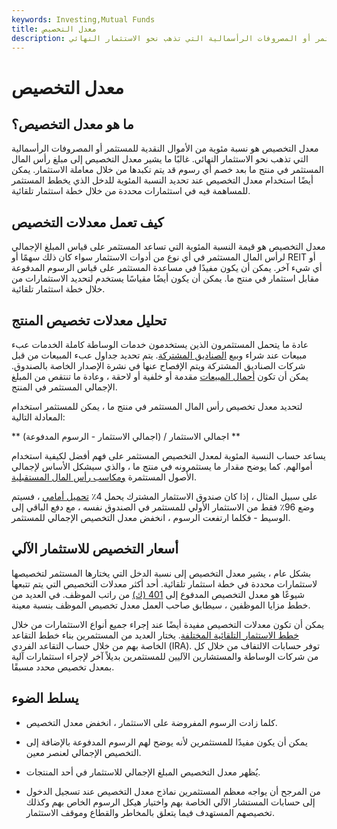 ```yaml
---
keywords: Investing,Mutual Funds
title: معدل التخصيص
description: معدل التخصيص هو نسبة مئوية من أموال المستثمر أو المصروفات الرأسمالية التي تذهب نحو الاستثمار النهائي.
---
```


# معدل التخصيص
## ما هو معدل التخصيص؟

معدل التخصيص هو نسبة مئوية من الأموال النقدية للمستثمر أو المصروفات الرأسمالية التي تذهب نحو الاستثمار النهائي. غالبًا ما يشير معدل التخصيص إلى مبلغ رأس المال المستثمر في منتج ما بعد خصم أي رسوم قد يتم تكبدها من خلال معاملة الاستثمار. يمكن أيضًا استخدام معدل التخصيص عند تحديد النسبة المئوية للدخل الذي يخطط المستثمر للمساهمة فيه في استثمارات محددة من خلال خطة استثمار تلقائية.

## كيف تعمل معدلات التخصيص

معدل التخصيص هو قيمة النسبة المئوية التي تساعد المستثمر على قياس المبلغ الإجمالي لرأس المال المستثمر في أي نوع من أدوات الاستثمار سواء كان ذلك سهمًا أو REIT أو أي شيء آخر. يمكن أن يكون مفيدًا في مساعدة المستثمر على قياس الرسوم المدفوعة مقابل استثمار في منتج ما. يمكن أن يكون أيضًا مقياسًا يستخدم لتحديد الاستثمارات من خلال خطة استثمار تلقائية.

## تحليل معدلات تخصيص المنتج

عادة ما يتحمل المستثمرون الذين يستخدمون خدمات الوساطة كاملة الخدمات عبء مبيعات عند شراء وبيع [الصناديق المشتركة](/mutualfund). يتم تحديد جداول عبء المبيعات من قبل شركات الصناديق المشتركة ويتم الإفصاح عنها في نشرة الإصدار الخاصة بالصندوق. يمكن أن تكون [أحمال المبيعات](/load) مقدمة أو خلفية أو لاحقة ، وعادة ما تنتقص من المبلغ الإجمالي المستثمر في المنتج.

لتحديد معدل تخصيص رأس المال المستثمر في منتج ما ، يمكن للمستثمر استخدام المعادلة التالية:

** (اجمالي الاستثمار - الرسوم المدفوعة) / اجمالي الاستثمار **

يساعد حساب النسبة المئوية لمعدل التخصيص المستثمر على فهم أفضل لكيفية استخدام أموالهم. كما يوضح مقدار ما يستثمرونه في منتج ما ، والذي سيشكل الأساس لإجمالي الأصول المستثمرة [ومكاسب رأس المال المستقبلية](/capitalgain).

على سبيل المثال ، إذا كان صندوق الاستثمار المشترك يحمل 4٪ [تحميل أمامي](/front-endload) ، فسيتم وضع 96٪ فقط من الاستثمار الأولي للمستثمر في الصندوق نفسه ، مع دفع الباقي إلى الوسيط - فكلما ارتفعت الرسوم ، انخفض معدل التخصيص الإجمالي للمستثمر.

## أسعار التخصيص للاستثمار الآلي

بشكل عام ، يشير معدل التخصيص إلى نسبة الدخل التي يختارها المستثمر لتخصيصها لاستثمارات محددة في خطة استثمار تلقائية. أحد أكثر معدلات التخصيص التي يتم تتبعها شيوعًا هو معدل التخصيص المدفوع إلى [401 (ك)](/401kplan) من راتب الموظف. في العديد من خطط مزايا الموظفين ، سيطابق صاحب العمل معدل تخصيص الموظف بنسبة معينة.

يمكن أن تكون معدلات التخصيص مفيدة أيضًا عند إجراء جميع أنواع الاستثمارات من خلال [خطط الاستثمار التلقائية المختلفة](/automaticinvestmentplan). يختار العديد من المستثمرين بناء خطط التقاعد الخاصة بهم من خلال حساب التقاعد الفردي (IRA). توفر حسابات الالتفاف من خلال كل من شركات الوساطة والمستشارين الآليين للمستثمرين بديلاً آخر لإجراء استثمارات آلية بمعدل تخصيص محدد مسبقًا.

## يسلط الضوء

- كلما زادت الرسوم المفروضة على الاستثمار ، انخفض معدل التخصيص.

- يمكن أن يكون مفيدًا للمستثمرين لأنه يوضح لهم الرسوم المدفوعة بالإضافة إلى التخصيص الإجمالي لعنصر معين.

- يُظهر معدل التخصيص المبلغ الإجمالي للاستثمار في أحد المنتجات.

- من المرجح أن يواجه معظم المستثمرين نماذج معدل التخصيص عند تسجيل الدخول إلى حسابات المستشار الآلي الخاصة بهم واختيار هيكل الرسوم الخاص بهم وكذلك تخصيصهم المستهدف فيما يتعلق بالمخاطر والقطاع وموقف الاستثمار.

